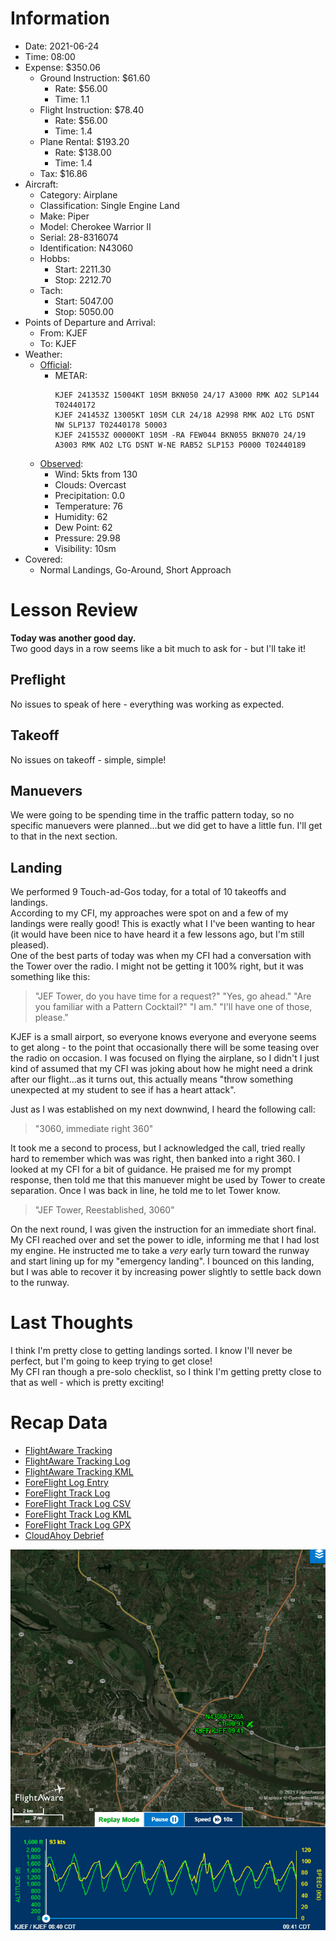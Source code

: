 # Information
- Date: 2021-06-24
- Time: 08:00
- Expense: $350.06
	- Ground Instruction: $61.60
		- Rate: $56.00
		- Time: 1.1
	- Flight Instruction: $78.40
		- Rate: $56.00
		- Time: 1.4
	- Plane Rental: $193.20
		- Rate: $138.00
		- Time: 1.4
	- Tax: $16.86
- Aircraft:
	- Category: Airplane
	- Classification: Single Engine Land
	- Make: Piper
	- Model: Cherokee Warrior II
	- Serial: 28-8316074
	- Identification: N43060
	- Hobbs: 
		- Start: 2211.30
		- Stop: 2212.70
	- Tach: 
		- Start: 5047.00
		- Stop: 5050.00
- Points of Departure and Arrival:
	- From: KJEF
	- To: KJEF
- Weather:
	- [Official](http://aviationwxchartsarchive.com/product/metar):
		- METAR: 
			```
			KJEF 241353Z 15004KT 10SM BKN050 24/17 A3000 RMK AO2 SLP144 T02440172
			KJEF 241453Z 13005KT 10SM CLR 24/18 A2998 RMK AO2 LTG DSNT NW SLP137 T02440178 50003
			KJEF 241553Z 00000KT 10SM -RA FEW044 BKN055 BKN070 24/19 A3003 RMK AO2 LTG DSNT W-NE RAB52 SLP153 P0000 T02440189
			```
	- [Observed](https://www.wunderground.com/history/daily/us/mo/columbia/KJEF/):
		- Wind: 5kts from 130
		- Clouds: Overcast
		- Precipitation: 0.0
		- Temperature: 76
		- Humidity: 62
		- Dew Point: 62
		- Pressure: 29.98
		- Visibility: 10sm
- Covered:
	- Normal Landings, Go-Around, Short Approach
# Lesson Review
**Today was another good day.**<br />
Two good days in a row seems like a bit much to ask for - but I'll take it!
## Preflight
No issues to speak of here - everything was working as expected.
## Takeoff
No issues on takeoff - simple, simple!
## Manuevers
We were going to be spending time in the traffic pattern today, so no specific manuevers were planned...but we did get to have a little fun.  I'll get to that in the next section.
## Landing
We performed 9 Touch-ad-Gos today, for a total of 10 takeoffs and landings.<br />
According to my CFI, my approaches were spot on and a few of my landings were really good!  This is exactly what I I've been wanting to hear (it would have been nice to have heard it a few lessons ago, but I'm still pleased).<br />
One of the best parts of today was when my CFI had a conversation with the Tower over the radio.  I might not be getting it 100% right, but it was something like this:

> "JEF Tower, do you have time for a request?"
> "Yes, go ahead."
> "Are you familiar with a Pattern Cocktail?"
> "I am."
> "I'll have one of those, please."

KJEF is a small airport, so everyone knows everyone and everyone seems to get along - to the point that occasionally there will be some teasing over the radio on occasion. I was focused on flying the airplane, so I didn't  I just kind of assumed that my CFI was joking about how he might need a drink after our flight...as it turns out, this actually means "throw something unexpected at my student to see if has a heart attack".

Just as I was established on my next downwind, I heard the following call:
> "3060, immediate right 360"

It took me a second to process, but I acknowledged the call, tried really hard to remember which was was right, then banked into a right 360.  I looked at my CFI for a bit of guidance. He praised me for my prompt response, then told me that this manuever might be used by Tower to create separation.  Once I was back in line, he told me to let Tower know.

> "JEF Tower, Reestablished, 3060"

On the next round, I was given the instruction for an immediate short final.<br />
My CFI reached over and set the power to idle, informing me that I had lost my engine.  He instructed me to take a *very* early turn toward the runway and start lining up for my "emergency landing".  I bounced on this landing, but I was able to recover it by increasing power slightly to settle back down to the runway.
# Last Thoughts
I think I'm pretty close to getting landings sorted.  I know I'll never be perfect, but I'm going to keep trying to get close!<br />
My CFI ran though a pre-solo checklist, so I think I'm getting pretty close to that as well - which is pretty exciting!
# Recap Data
- [FlightAware Tracking](https://flightaware.com/live/flight/N43060/history/20210624/1340Z/KJEF/KJEF)
- [FlightAware Tracking Log](./supportData/2021-06-24.flightAwareData.log)
- [FlightAware Tracking KML](./supportData/2021-06-24.flightAware.kml)
- [ForeFlight Log Entry](https://plan.foreflight.com/summary/d94411ea7b2245bf8a401f96adaf0e2f)
- [ForeFlight Track Log](https://plan.foreflight.com/s/track/7AFBF936-4908-46FB-BE23-0FFE8B42FC9B)
- [ForeFlight Track Log CSV](./supportData/2021-06-24.foreflight.tracklog.csv)
- [ForeFlight Track Log KML](./supportData/2021-06-24.foreflight.tracklog.kml)
- [ForeFlight Track Log GPX](./supportData/2021-06-24.foreflight.tracklog.gpx)
- [CloudAhoy Debrief](https://www.cloudahoy.com/debrief/?key=70XPIRqyQ6mXfcQ)

![GIF](./supportData/2021-06-24.flightAwareAnim.gif)
